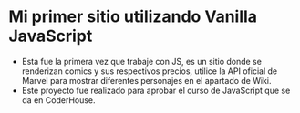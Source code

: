 # Mi primer sitio utilizando Vanilla JavaScript
- Esta fue la primera vez que trabaje con JS, es un sitio donde se renderizan comics y sus respectivos precios, utilice la API oficial de Marvel para mostrar diferentes personajes en el apartado de Wiki.
- Este proyecto fue realizado para aprobar el curso de JavaScript que se da en CoderHouse.
